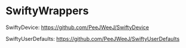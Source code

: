 # SwiftyWrappers

SwiftyDevice: https://github.com/PeeJWeeJ/SwiftyDevice

SwiftyUserDefaults: https://github.com/PeeJWeeJ/SwiftyUserDefaults
